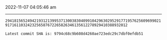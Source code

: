 2022-11-07 04:05:46 am

---

`29418156524942193121399537130038304099104296302952917719576256096990219171611032423256587672265826346135612278929410388932012`

`Latest commit SHA is: 9794c68c9b608d4260ae723edc29c7dbf0efdb51 `
